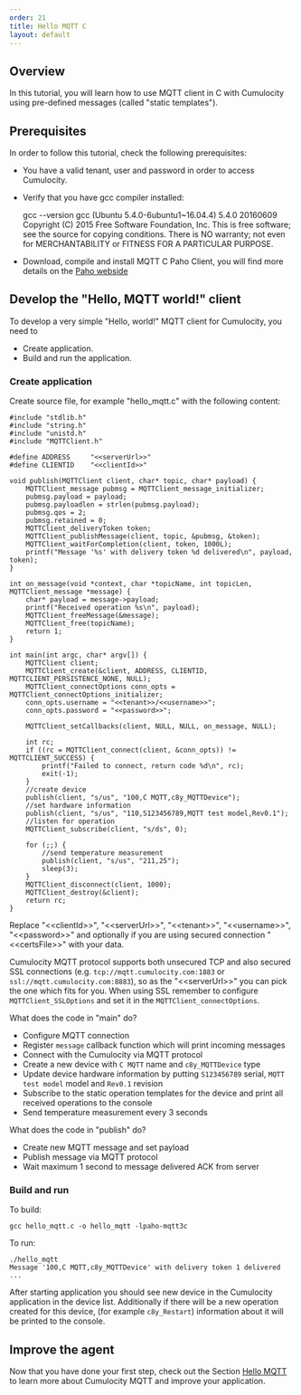 ```yaml
---
order: 21
title: Hello MQTT C
layout: default
---
```

## Overview

In this tutorial, you will learn how to use MQTT client in C with Cumulocity using pre-defined messages (called "static templates").

## Prerequisites

In order to follow this tutorial, check the following prerequisites:

* You have a valid tenant, user and password in order to access Cumulocity.
* Verify that you have gcc compiler installed:
  
    gcc --version
    gcc (Ubuntu 5.4.0-6ubuntu1~16.04.4) 5.4.0 20160609
    Copyright (C) 2015 Free Software Foundation, Inc.
    This is free software; see the source for copying conditions.  There is NO
    warranty; not even for MERCHANTABILITY or FITNESS FOR A PARTICULAR PURPOSE.
  
* Download, compile and install MQTT C Paho Client, you will find more details on the [Paho webside](http://www.eclipse.org/paho/clients/c/)

## Develop the "Hello, MQTT world!" client

To develop a very simple "Hello, world!" MQTT client for Cumulocity, you need to

* Create application.
* Build and run the application.

### Create application

Create source file, for example "hello_mqtt.c" with the following content:

    #include "stdlib.h"
    #include "string.h"
    #include "unistd.h"
    #include "MQTTClient.h"
    
    #define ADDRESS     "<<serverUrl>>"
    #define CLIENTID    "<<clientId>>"
    
    void publish(MQTTClient client, char* topic, char* payload) {
        MQTTClient_message pubmsg = MQTTClient_message_initializer;
        pubmsg.payload = payload;
        pubmsg.payloadlen = strlen(pubmsg.payload);
        pubmsg.qos = 2;
        pubmsg.retained = 0;
        MQTTClient_deliveryToken token;
        MQTTClient_publishMessage(client, topic, &pubmsg, &token);
        MQTTClient_waitForCompletion(client, token, 1000L);
        printf("Message '%s' with delivery token %d delivered\n", payload, token);
    }
    
    int on_message(void *context, char *topicName, int topicLen, MQTTClient_message *message) {
        char* payload = message->payload;
        printf("Received operation %s\n", payload);
        MQTTClient_freeMessage(&message);
        MQTTClient_free(topicName);
        return 1;
    }
    
    int main(int argc, char* argv[]) {
        MQTTClient client;
        MQTTClient_create(&client, ADDRESS, CLIENTID, MQTTCLIENT_PERSISTENCE_NONE, NULL);
        MQTTClient_connectOptions conn_opts = MQTTClient_connectOptions_initializer;
        conn_opts.username = "<<tenant>>/<<username>>";
        conn_opts.password = "<<password>>";
    
        MQTTClient_setCallbacks(client, NULL, NULL, on_message, NULL);
    
        int rc;
        if ((rc = MQTTClient_connect(client, &conn_opts)) != MQTTCLIENT_SUCCESS) {
            printf("Failed to connect, return code %d\n", rc);
            exit(-1);
        }
        //create device
        publish(client, "s/us", "100,C MQTT,c8y_MQTTDevice");
        //set hardware information
        publish(client, "s/us", "110,S123456789,MQTT test model,Rev0.1");
        //listen for operation
        MQTTClient_subscribe(client, "s/ds", 0);
    
        for (;;) {
            //send temperature measurement
            publish(client, "s/us", "211,25");
            sleep(3);
        }
        MQTTClient_disconnect(client, 1000);
        MQTTClient_destroy(&client);
        return rc;
    }
    
Replace "&lt;&lt;clientId&gt;&gt;", "&lt;&lt;serverUrl&gt;&gt;", "&lt;&lt;tenant&gt;&gt;", "&lt;&lt;username&gt;&gt;", "&lt;&lt;password&gt;&gt;" and optionally if you are using secured connection "&lt;&lt;certsFile&gt;&gt;" with your data.

Cumulocity MQTT protocol supports both unsecured TCP and also secured SSL connections (e.g. ``tcp://mqtt.cumulocity.com:1883`` or ``ssl://mqtt.cumulocity.com:8883``), so as the "&lt;&lt;serverUrl&gt;&gt;" you can pick the one which fits for you.
When using SSL remember to configure ``MQTTClient_SSLOptions`` and set it in the ``MQTTClient_connectOptions``.

What does the code in "main" do?

-   Configure MQTT connection
-   Register ``message`` callback function which will print incoming messages
-   Connect with the Cumulocity via MQTT protocol
-   Create a new device with ``C MQTT`` name and ``c8y_MQTTDevice`` type
-   Update device hardware information by putting ``S123456789`` serial, ``MQTT test model`` model and ``Rev0.1`` revision
-   Subscribe to the static operation templates for the device and print all received operations to the console
-   Send temperature measurement every 3 seconds

What does the code in "publish" do?

-   Create new MQTT message and set payload
-   Publish message via MQTT protocol
-   Wait maximum 1 second to message delivered ACK from server

### Build and run

To build:

    gcc hello_mqtt.c -o hello_mqtt -lpaho-mqtt3c
    
To run:

    ./hello_mqtt
    Message '100,C MQTT,c8y_MQTTDevice' with delivery token 1 delivered
    ...

After starting application you should see new device in the Cumulocity application in the device list.
Additionally if there will be a new operation created for this device, (for example ``c8y_Restart``) information about it will be printed to the console. 

## Improve the agent

Now that you have done your first step, check out the Section [Hello MQTT](/guides/mqtt/hello-mqtt) to learn more about Cumulocity MQTT and improve your application.